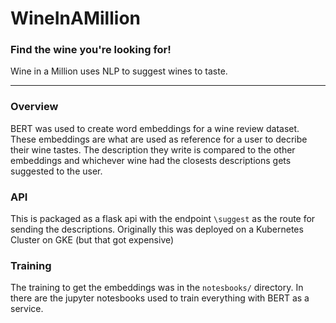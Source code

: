 # WineInAMillion

### Find the wine you're looking for! 


Wine in a Million uses NLP to suggest wines to taste. 

--------------------

### Overview

BERT was used to create word embeddings for a wine review dataset. These embeddings are what are used
as reference for a user to decribe their wine tastes. The description they write is compared to the other
embeddings and whichever wine had the closests descriptions gets suggested to the user. 

### API

This is packaged as a flask api with the endpoint `\suggest` as the route for sending the descriptions. Originally this was deployed on a Kubernetes Cluster on GKE (but that got expensive)

### Training

The training to get the embeddings was in the `notesbooks/` directory. In there are the jupyter notesbooks
used to train everything with BERT as a service.